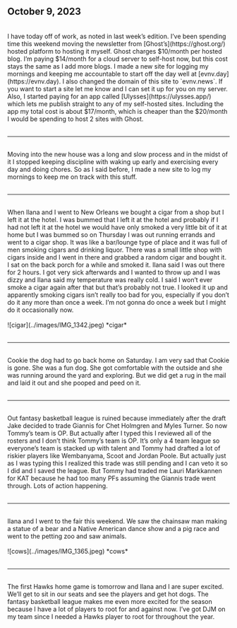 ## October 9, 2023
<br>
I have today off of work, as noted in last week’s edition. I’ve been spending time this weekend moving the newsletter from [Ghost’s](https://ghost.org/) hosted platform to hosting it myself. Ghost charges $10/month per hosted blog. I’m paying $14/month for a cloud server to self-host now, but this cost stays the same as I add more blogs. I made a new site for logging my mornings and keeping me accountable to start off the day well at [evnv.day](https://evnv.day). I also changed the domain of this site to `evnv.news`. If you want to start a site let me know and I can set it up for you on my server. Also, I started paying for an app called [Ulysses](https://ulysses.app/) which lets me publish straight to any of my self-hosted sites. Including the app my total cost is about $17/month, which is cheaper than the $20/month I would be spending to host 2 sites with Ghost.
<br><br>

----

<br>
Moving into the new house was a long and slow process and in the midst of it I stopped keeping discipline with waking up early and exercising every day and doing chores. So as I said before, I made a new site to log my mornings to keep me on track with this stuff.
<br><br>

----

<br>
When Ilana and I went to New Orleans we bought a cigar from a shop but I left it at the hotel. I was bummed that I left it at the hotel and probably if I had not left it at the hotel we would have only smoked a very little bit of it at home but I was bummed so on Thursday I was out running errands and went to a cigar shop. It was like a bar/lounge type of place and it was full of men smoking cigars and drinking liquor. There was a small little shop with cigars inside and I went in there and grabbed a random cigar and bought it. I sat on the back porch for a while and smoked it. Ilana said I was out there for 2 hours. I got very sick afterwards and I wanted to throw up and I was dizzy and Ilana said my temperature was really cold. I said I won’t ever smoke a cigar again after that but that’s probably not true. I looked it up and apparently smoking cigars isn’t really too bad for you, especially if you don’t do it any more than once a week. I’m not gonna do once a week but I might do it occasionally now.
<br><br>
![cigar](../images/IMG_1342.jpeg)
*cigar*
<br><br>

----

<br>
Cookie the dog had to go back home on Saturday. I am very sad that Cookie is gone. She was a fun dog. She got comfortable with the outside and she was running around the yard and exploring. But we did get a rug in the mail and laid it out and she pooped and peed on it.
<br><br>

----

<br>
Out fantasy basketball league is ruined because immediately after the draft Jake decided to trade Giannis for Chet Holmgren and Myles Turner. So now Tommy’s team is OP. But actually after I typed this I reviewed all of the rosters and I don’t think Tommy’s team is OP. It’s only a 4 team league so everyone’s team is stacked up with talent and Tommy had drafted a lot of riskier players like Wembanyama, Scoot and Jordan Poole. But actually just as I was typing this I realized this trade was still pending and I can veto it so I did and I saved the league. But Tommy had traded me Lauri Markkannen for KAT because he had too many PFs assuming the Giannis trade went through. Lots of action happening.
<br><br>

----

<br>
Ilana and I went to the fair this weekend. We saw the chainsaw man making a statue of a bear and a Native American dance show and a pig race and went to the petting zoo and saw animals.
<br><br>
![cows](../images/IMG_1365.jpeg)
*cows*
<br><br>

----

<br>
The first Hawks home game is tomorrow and Ilana and I are super excited. We’ll get to sit in our seats and see the players and get hot dogs. The fantasy basketball league makes me even more excited for the season because I have a lot of players to root for and against now. I’ve got DJM on my team since I needed a Hawks player to root for throughout the year.